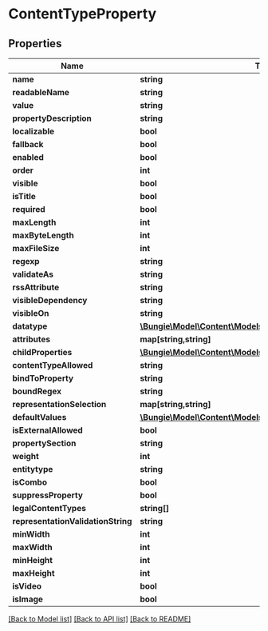 # ContentTypeProperty

## Properties
Name | Type | Description | Notes
------------ | ------------- | ------------- | -------------
**name** | **string** |  | [optional] 
**readableName** | **string** |  | [optional] 
**value** | **string** |  | [optional] 
**propertyDescription** | **string** |  | [optional] 
**localizable** | **bool** |  | [optional] 
**fallback** | **bool** |  | [optional] 
**enabled** | **bool** |  | [optional] 
**order** | **int** |  | [optional] 
**visible** | **bool** |  | [optional] 
**isTitle** | **bool** |  | [optional] 
**required** | **bool** |  | [optional] 
**maxLength** | **int** |  | [optional] 
**maxByteLength** | **int** |  | [optional] 
**maxFileSize** | **int** |  | [optional] 
**regexp** | **string** |  | [optional] 
**validateAs** | **string** |  | [optional] 
**rssAttribute** | **string** |  | [optional] 
**visibleDependency** | **string** |  | [optional] 
**visibleOn** | **string** |  | [optional] 
**datatype** | [**\Bungie\Model\Content\Models\ContentPropertyDataTypeEnum**](ContentPropertyDataTypeEnum.md) |  | [optional] 
**attributes** | **map[string,string]** |  | [optional] 
**childProperties** | [**\Bungie\Model\Content\Models\ContentTypeProperty[]**](ContentTypeProperty.md) |  | [optional] 
**contentTypeAllowed** | **string** |  | [optional] 
**bindToProperty** | **string** |  | [optional] 
**boundRegex** | **string** |  | [optional] 
**representationSelection** | **map[string,string]** |  | [optional] 
**defaultValues** | [**\Bungie\Model\Content\Models\ContentTypeDefaultValue[]**](ContentTypeDefaultValue.md) |  | [optional] 
**isExternalAllowed** | **bool** |  | [optional] 
**propertySection** | **string** |  | [optional] 
**weight** | **int** |  | [optional] 
**entitytype** | **string** |  | [optional] 
**isCombo** | **bool** |  | [optional] 
**suppressProperty** | **bool** |  | [optional] 
**legalContentTypes** | **string[]** |  | [optional] 
**representationValidationString** | **string** |  | [optional] 
**minWidth** | **int** |  | [optional] 
**maxWidth** | **int** |  | [optional] 
**minHeight** | **int** |  | [optional] 
**maxHeight** | **int** |  | [optional] 
**isVideo** | **bool** |  | [optional] 
**isImage** | **bool** |  | [optional] 

[[Back to Model list]](../README.md#documentation-for-models) [[Back to API list]](../README.md#documentation-for-api-endpoints) [[Back to README]](../README.md)


